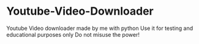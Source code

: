 # Youtube-Video-Downloader
Youtube Video downloader made by me with python
Use it for testing and educational purposes only
Do not misuse the power!
